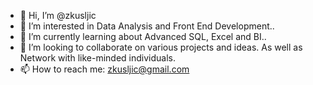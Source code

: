 - 👋 Hi, I’m @zkusljic
- 👀 I’m interested in Data Analysis and Front End Development..
- 🌱 I’m currently learning about Advanced SQL, Excel and BI.. 
- 💞️ I’m looking to collaborate on various projects and ideas. As well as Network with like-minded individuals.
- 📫 How to reach me: zkusljic@gmail.com

<!---
zkusljic/zkusljic is a ✨ special ✨ repository because its `README.md` (this file) appears on your GitHub profile.
You can click the Preview link to take a look at your changes.
--->
